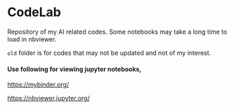 # CodeLab

Repository of my AI related codes. Some notebooks may take a long time to load in nbviewer.

`old` folder is for codes that may not be updated and not of my interest.



#### Use following for viewing jupyter notebooks,

https://mybinder.org/

https://nbviewer.jupyter.org/ 
